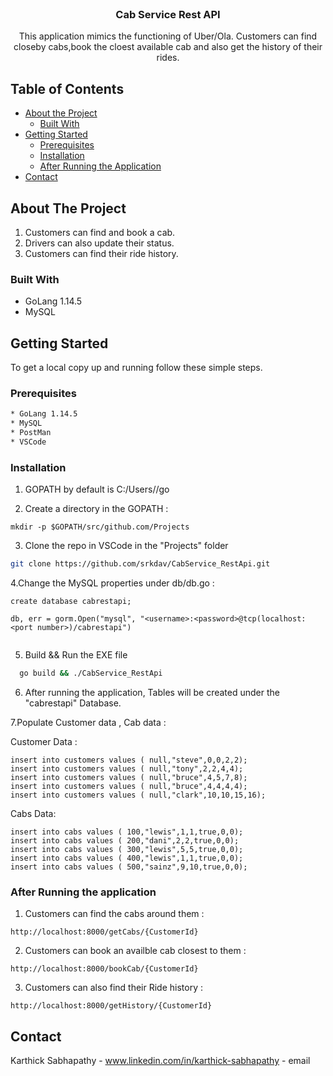 

<!-- PROJECT SHIELDS -->
<!-- PROJECT LOGO -->
<br />
<p align="center">
 
  <h3 align="center">Cab Service Rest API</h3>

  <p align="center">
   This application mimics the functioning of Uber/Ola. Customers can find closeby cabs,book the cloest available cab and also get the history of their rides.  
    <br />
  </p>
</p>



<!-- TABLE OF CONTENTS -->
## Table of Contents

* [About the Project](#about-the-project)
  * [Built With](#built-with)
* [Getting Started](#getting-started)
  * [Prerequisites](#prerequisites)
  * [Installation](#installation)
  * [After Running the Application](#after-running-the-application)
* [Contact](#contact)



<!-- ABOUT THE PROJECT -->
## About The Project

1. Customers can find and book a cab.
2. Drivers can also update their status.
3. Customers can find their ride history.

### Built With

* GoLang 1.14.5
* MySQL 


<!-- GETTING STARTED -->
## Getting Started

To get a local copy up and running follow these simple steps.

### Prerequisites

```sh
* GoLang 1.14.5
* MySQL 
* PostMan
* VSCode
```

### Installation
 
1. GOPATH by default is C:/Users/<username>/go

2. Create a directory in the GOPATH :

```
mkdir -p $GOPATH/src/github.com/Projects
```
3. Clone the repo in VSCode in the "Projects" folder
```sh
git clone https://github.com/srkdav/CabService_RestApi.git
```
4.Change the MySQL properties under db/db.go :
```
create database cabrestapi;
```
```
db, err = gorm.Open("mysql", "<username>:<password>@tcp(localhost:<port number>)/cabrestapi")
	
```

5. Build && Run the EXE file 
```sh
  go build && ./CabService_RestApi
```

6. After running the application, Tables will be created under the "cabrestapi" Database.

7.Populate Customer data , Cab data :

Customer Data :
```
insert into customers values ( null,"steve",0,0,2,2);
insert into customers values ( null,"tony",2,2,4,4);
insert into customers values ( null,"bruce",4,5,7,8);
insert into customers values ( null,"bruce",4,4,4,4);
insert into customers values ( null,"clark",10,10,15,16);
```

Cabs Data:
```
insert into cabs values ( 100,"lewis",1,1,true,0,0);
insert into cabs values ( 200,"dani",2,2,true,0,0);
insert into cabs values ( 300,"lewis",5,5,true,0,0);
insert into cabs values ( 400,"lewis",1,1,true,0,0);
insert into cabs values ( 500,"sainz",9,10,true,0,0);
```

### After Running the application

1. Customers can find the cabs around them : 
 ```
 http://localhost:8000/getCabs/{CustomerId} 
```
2. Customers can book an availble cab closest to them : 
```
http://localhost:8000/bookCab/{CustomerId}
```
3. Customers can also find their Ride history :
```
http://localhost:8000/getHistory/{CustomerId}
```
<!-- CONTACT -->
## Contact

Karthick Sabhapathy - www.linkedin.com/in/karthick-sabhapathy - email


